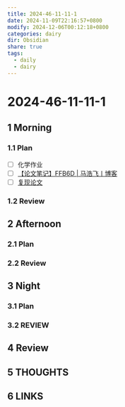 ```yaml
---
title: 2024-46-11-11-1
date: 2024-11-09T22:16:57+0800
modify: 2024-12-06T00:12:18+0800
categories: dairy
dir: Obsidian
share: true
tags:
  - daily
  - dairy
---
```


# 2024-46-11-11-1

## 1 Morning

### 1.1 Plan

- [ ] 化学作业
- [ ] [【论文笔记】FFB6D | 马浩飞丨博客](https://www.mahaofei.com/post/d027527.html)
- [ ] [复现论文](%E5%A4%8D%E7%8E%B0%E8%AE%BA%E6%96%87.md)

### 1.2 Review

## 2 Afternoon

### 2.1 Plan

### 2.2 Review

## 3 Night

### 3.1 Plan

### 3.2 REVIEW

## 4 Review

## 5 THOUGHTS

## 6 LINKS